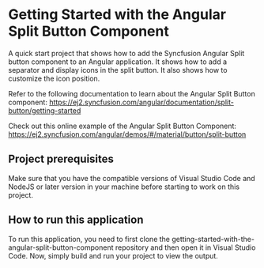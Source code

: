 # Getting Started with the Angular Split Button Component
A quick start project that shows how to add the Syncfusion Angular Split button component to an Angular application. It shows how to add a separator and display icons in the split button. It also shows how to customize the icon position.

Refer to the following documentation to learn about the Angular Split Button component: https://ej2.syncfusion.com/angular/documentation/split-button/getting-started

Check out this online example of the Angular Split Button Component: https://ej2.syncfusion.com/angular/demos/#/material/button/split-button 

## Project prerequisites
Make sure that you have the compatible versions of Visual Studio Code and NodeJS or later version in your machine before starting to work on this project.

## How to run this application
To run this application, you need to first clone the getting-started-with-the-angular-split-button-component repository and then open it in Visual Studio Code. Now, simply build and run your project to view the output.
